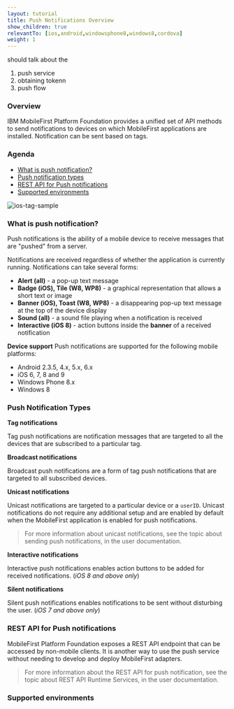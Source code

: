 ```yaml
---
layout: tutorial
title: Push Notifications Overview
show_children: true
relevantTo: [ios,android,windowsphone8,windows8,cordova]
weight: 1
---
```

should talk about the 
1. push service
2. obtaining tokenn
3. push flow

### Overview

IBM MobileFirst Platform Foundation provides a unified set of API methods to send notifications to devices on which MobileFirst applications are installed. Notification can be sent based on tags.

### Agenda

* [What is push notification?](#About)
* [Push notification types](#Types)
* [REST API for Push notifications](#RestAPI)
* [Supported environments](#Supported)

![ios-tag-sample](push-notifications-overview-pics/ios-tag-sample.png)

### <a name="About">What is push notification?</a>

Push notifications is the ability of a mobile device to receive messages that are "pushed" from a server.

Notifications are received regardless of whether the application is currently running.
Notifications can take several forms:

* **Alert (all)** -  a pop-up text message
* **Badge (iOS), Tile (W8, WP8)** - a graphical representation that allows a short text or image
* **Banner (iOS), Toast (W8, WP8)** - a disappearing pop-up text message at the top of the device display
* **Sound (all)** - a sound file playing when a notification is received
* **Interactive (iOS 8)** - action buttons inside the **banner** of a received notification


**Device support**
Push notifications are supported for the following mobile platforms:

* Android 2.3.5, 4.x, 5.x, 6.x
* iOS 6, 7, 8 and 9
* Windows Phone 8.x
* Windows 8

### <a name="Types">Push Notification Types</a>
**Tag notifications**

Tag push notifications are notification messages that are targeted to all the devices that are subscribed to a particular tag.

**Broadcast notifications**

Broadcast push notifications are a form of tag push notifications that are targeted to all subscribed devices.

**Unicast notifications**

Unicast notifications are targeted to a particular device or a <code>userID</code>. Unicast notifications do not require any additional setup and are enabled by default when the MobileFirst application is enabled for push notifications.

>For more information about unicast notifications, see the topic about sending push notifications, in the user documentation.

**Interactive notifications**

Interactive push notifications enables action buttons to be added for received notifications. (*iOS 8 and above only*)

**Silent notifications**

Silent push notifications enables notifications to be sent without disturbing the user. (*iOS 7 and above only*)

### <a name="RestAPI">REST API for Push notifications</a>

MobileFirst Platform Foundation exposes a REST API endpoint that can be accessed by non-mobile clients. It is another way to use the push service without needing to develop and deploy MobileFirst adapters.

>For more information about the REST API for push notification, see the topic about REST API Runtime Services, in the user documentation.

### <a name="Supported">Supported environments</a>
